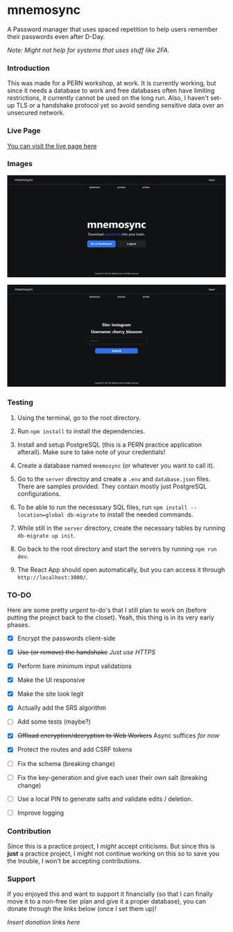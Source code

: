 # mnemosync
A Password manager that uses spaced repetition to help users remember their passwords even after D-Day.

_Note: Might not help for systems that uses stuff like  2FA._

### Introduction

This was made for a PERN workshop, at work. It is currently working, but since it needs a database to work and free databases often have limiting restrictions, it currently cannot be used on the long run. Also, I haven't set-up TLS or a handshake protocol yet so avoid sending sensitive data over an unsecured network.

### Live Page

[You can visit the live page here](https://mnemosync.onrender.com/)

### Images

![Landing Page](https://github.com/smtnhacker/mnemosync-password-manager/blob/main/doc/landing_page.PNG?raw=true)

![Practice Sample](https://github.com/smtnhacker/mnemosync-password-manager/blob/main/doc/practice_page.PNG?raw=true)

### Testing

1. Using the terminal, go to the root directory.

2. Run `npm install` to install the dependencies.

3. Install and setup PostgreSQL (this is a PERN practice application afterall). Make sure to take note of your credentials!

4. Create a database named `mnemosync` (or whatever you want to call it).

5. Go to the `server` directoy and create a `.env` and `database.json` files. There are samples provided. They contain mostly just PostgreSQL configurations.

6. To be able to run the necesssary SQL files, run `npm install --location=global db-migrate` to install the needed commands.

7. While still in the `server` directory, create the necessary tables by running `db-migrate up init`.

8. Go back to the root directory and start the servers by running `npm run dev`.

9. The React App should open automatically, but you can access it through `http://localhost:3000/`.

### TO-DO

Here are some pretty _urgent_ to-do's that I still plan to work on (before putting the project back to the closet). Yeah, this thing is in its very early phases.

- [X] Encrypt the passwords client-side

- [X] ~~Use (or remove) the handshake~~ _Just use HTTPS_

- [X] Perform bare minimum input validations

- [X] Make the UI responsive

- [X] Make the site look legit

- [X] Actually add the SRS algorithm

- [ ] Add some tests (maybe?)

- [X] ~~Offload encryption/decryption to Web Workers~~ Async suffices _for now_

- [x] Protect the routes and add CSRF tokens

- [ ] Fix the schema (breaking change)

- [ ] Fix the key-generation and give each user their own salt (breaking change)

- [ ] Use a local PIN to generate salts and validate edits / deletion.

- [ ] Improve logging

### Contribution

Since this is a practice project, I _might_ accept criticisms. But since this is **just** a practice project, I might not continue working on this so to save you the trouble, I won't be accepting contributions.

### Support

If you enjoyed this and want to support it financially (so that I can finally move it to a non-free tier plan and give it a proper database), you can donate through the links below (once I set them up)!

_Insert donation links here_